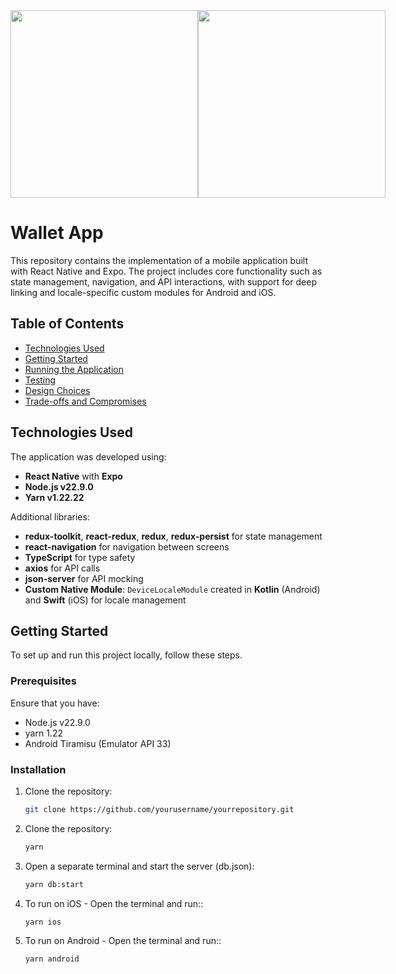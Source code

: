 <div style="display: flex; justify-content: space-around;">
  <img src="https://i.ibb.co/QPM59hB/Simulator-Screenshot-i-Phone-16-Pro-Max-2024-11-10-at-15-04-35.png" width="300" />
  <img src="https://i.ibb.co/dJLmvWf/Simulator-Screenshot-i-Phone-16-Pro-Max-2024-11-10-at-15-04-44.png" width="300" />
</div>

# Wallet App

This repository contains the implementation of a mobile application built with React Native and Expo. The project includes core functionality such as state management, navigation, and API interactions, with support for deep linking and locale-specific custom modules for Android and iOS.

## Table of Contents

- [Technologies Used](#technologies-used)
- [Getting Started](#getting-started)
- [Running the Application](#running-the-application)
- [Testing](#testing)
- [Design Choices](#design-choices)
- [Trade-offs and Compromises](#trade-offs-and-compromises)

## Technologies Used

The application was developed using:

- **React Native** with **Expo**
- **Node.js v22.9.0**
- **Yarn v1.22.22**

Additional libraries:

- **redux-toolkit**, **react-redux**, **redux**, **redux-persist** for state management
- **react-navigation** for navigation between screens
- **TypeScript** for type safety
- **axios** for API calls
- **json-server** for API mocking
- **Custom Native Module**: `DeviceLocaleModule` created in **Kotlin** (Android) and **Swift** (iOS) for locale management

## Getting Started

To set up and run this project locally, follow these steps.

### Prerequisites

Ensure that you have:

- Node.js v22.9.0
- yarn 1.22
- Android Tiramisu (Emulator API 33)

### Installation

1. Clone the repository:

   ```bash
   git clone https://github.com/yourusername/yourrepository.git

   ```

2. Clone the repository:

   ```bash
   yarn

   ```

3. Open a separate terminal and start the server (db.json):

   ```bash
   yarn db:start

   ```

4. To run on iOS - Open the terminal and run::

   ```bash
   yarn ios

   ```

5. To run on Android - Open the terminal and run::
   ```bash
   yarn android
   ```
